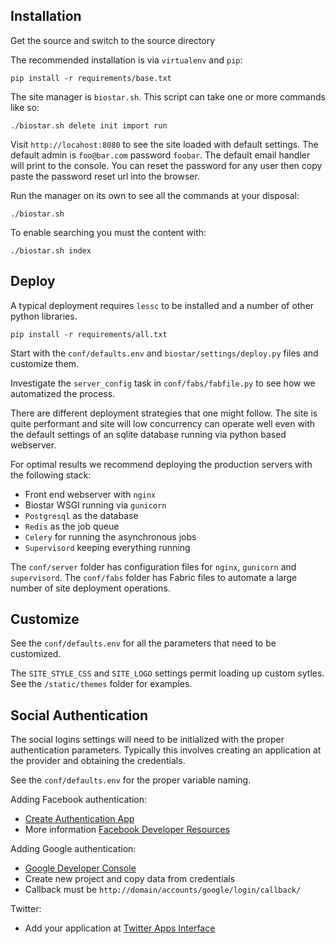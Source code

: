 Installation
------------

Get the source and switch to the source directory

The recommended installation is via `virtualenv` and `pip`:

    pip install -r requirements/base.txt

The site manager is `biostar.sh`. This script can take one or more commands like so:

    ./biostar.sh delete init import run

Visit `http://locahost:8080` to see the site loaded with default settings.
The default admin is `foo@bar.com` password `foobar`. The default email
handler will print to the console. You can reset the password
for any user then copy paste the password reset url into the browser.

Run the manager on its own to see all the commands at your disposal:

    ./biostar.sh





To enable searching you must the content with:

    ./biostar.sh index

Deploy
------
A typical deployment requires `lessc` to be installed and a number of other python libraries.

    pip install -r requirements/all.txt

Start with the `conf/defaults.env` and `biostar/settings/deploy.py` files and customize them.

Investigate the `server_config` task in `conf/fabs/fabfile.py` to see how we automatized the process.
  
There are different deployment strategies that one might follow. The site is quite performant
and site will low concurrency can operate well even with the default settings of an
sqlite database running via python based webserver.

For optimal results we recommend deploying the production servers with the following stack:

* Front end webserver with `nginx`
* Biostar WSGI running via `gunicorn`
* `Postgresql` as the database
* `Redis` as the job queue
* `Celery` for running the asynchronous jobs
* `Supervisord` keeping everything running

The `conf/server` folder has configuration files for `nginx`, `gunicorn` and `supervisord`.
The `conf/fabs` folder has Fabric files to automate a large number of site deployment operations.

Customize
---------

See the `conf/defaults.env` for all the parameters that need to be customized.

The `SITE_STYLE_CSS` and `SITE_LOGO` settings permit loading up custom sytles. See the `/static/themes` folder
for examples.


Social Authentication
---------------------

The social logins settings will need to be initialized with the proper authentication parameters. Typically
this involves creating an application at the provider and obtaining the credentials.

See the `conf/defaults.env` for the proper variable naming.

Adding Facebook authentication:

* [Create Authentication App](http://developers.facebook.com/setup/)
* More information [Facebook Developer Resources](http://developers.facebook.com/docs/authentication/)

Adding Google authentication:

* [Google Developer Console](https://cloud.google.com/console/project)
* Create new project and copy data from credentials
* Callback must be `http://domain/accounts/google/login/callback/`

Twitter:

* Add your application at [Twitter Apps Interface](http://twitter.com/apps/)